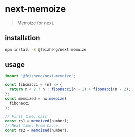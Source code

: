 # next-memoize
> Memoize for next.

## installation
```bash
npm install -S @feizheng/next-memoize
```

## usage
```js
import '@feizheng/next-memoize';

const fibonacci = (n) => {
  return n < 2 ? n : fibonacci(n - 1) + fibonacci(n - 2);
};
const memoized = nx.memoize(
  fibonacci
);

// First time: calc
const rs1 = memoized(number);
// Next time: From Cache
const rs2 = memoized(number);
```
